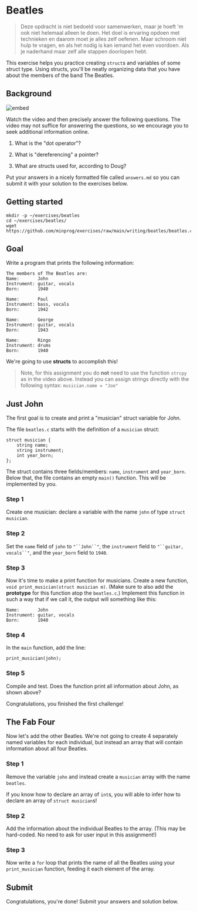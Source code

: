 # Beatles

> Deze opdracht is niet bedoeld voor samenwerken, maar je hoeft 'm ook niet helemaal alleen te doen. Het doel is ervaring opdoen met technieken en daarom moet je alles zelf oefenen. Maar schroom niet hulp te vragen, en als het nodig is kan iemand het even voordoen. Als je naderhand maar zelf alle stappen doorlopen hebt.

This exercise helps you practice creating `struct`s and variables of some struct type. Using structs, you'll be neatly organizing data that you have about the members of the band The Beatles.

## Background

![embed](https://www.youtube.com/embed/E4lb2gkyXr8)

Watch the video and then precisely answer the following questions. The video may not suffice for answering the questions, so we encourage you to seek additional information online.

1. What is the "dot operator"?

2. What is "dereferencing" a pointer?

3. What are structs used for, according to Doug?

Put your answers in a nicely formatted file called `answers.md` so you can submit it with your solution to the exercises below.

## Getting started

    mkdir -p ~/exercises/beatles
    cd ~/exercises/beatles/
    wget https://github.com/minprog/exercises/raw/main/writing/beatles/beatles.c

## Goal

Write a program that prints the following information:

    The members of The Beatles are:
    Name:       John
    Instrument: guitar, vocals
    Born:       1940

    Name:       Paul
    Instrument: bass, vocals
    Born:       1942

    Name:       George
    Instrument: guitar, vocals
    Born:       1943

    Name:       Ringo
    Instrument: drums
    Born:       1940

We're going to use **structs** to accomplish this!

> Note, for this assignment you do **not** need to use the function `strcpy` as in the video above. Instead you can assign strings directly with the following syntax: `musician.name = "Joe"`

## Just John

The first goal is to create and print a "musician" struct variable for John.

The file `beatles.c` starts with the definition of a `musician` struct:

    struct musician {
        string name;
        string instrument;
        int year_born;
    };

The struct contains three fields/members: `name`, `instrument` and `year_born`. Below that, the file contains an empty `main()` function. This will be implemented by you.

### Step 1

Create one musician: declare a variable with the name `john` of type `struct musician`.

### Step 2

Set the `name` field of `john` to `"``John``"`, the `instrument` field to `"``guitar, vocals``"`, and the `year_born` field to `1940`.

### Step 3

Now it's time to make a print function for musicians. Create a new function, `void print_musician(struct musician m)`. (Make sure to also add the **prototype** for this function atop the `beatles.c`.)
Implement this function in such a way that if we call it, the output will something like this:

    Name:       John
    Instrument: guitar, vocals
    Born:       1940

### Step 4

In the `main` function, add the line:

    print_musician(john);

### Step 5

Compile and test. Does the function print all information about John, as shown above?

Congratulations, you finished the first challenge!

## The Fab Four

Now let's add the other Beatles. We're not going to create 4 separately named variables for each individual, but instead an array that will contain information about all four Beatles.

### Step 1

Remove the variable `john` and instead create a `musician` array with the name `beatles`.

If you know how to declare an array of `int`s, you will able to infer how to declare an array of `struct musician`s!

### Step 2

Add the information about the individual Beatles to the array. (This may be hard-coded. No need to ask for user input in this assignment!)

### Step 3

Now write a `for` loop that prints the name of all the Beatles using your `print_musician` function, feeding it each element of the array.

## Submit

Congratulations, you're done! Submit your answers and solution below.
